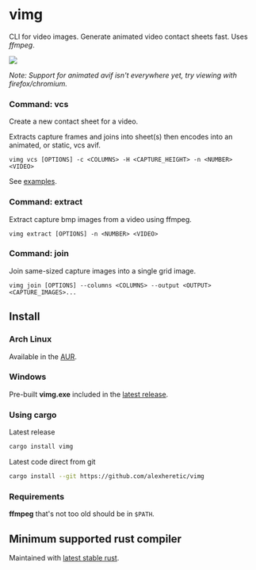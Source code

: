 # vimg
CLI for video images. Generate animated video contact sheets fast.
Uses _ffmpeg_.

![](https://raw.githubusercontent.com/alexheretic/vimg/main/bbb.1080p.avif)

_Note: Support for animated avif isn't everywhere yet, try viewing with firefox/chromium._

### Command: vcs
Create a new contact sheet for a video.

Extracts capture frames and joins into sheet(s) then encodes into an animated, or static, vcs avif.

```
vimg vcs [OPTIONS] -c <COLUMNS> -H <CAPTURE_HEIGHT> -n <NUMBER> <VIDEO>
```

See [examples](examples.md).

### Command: extract
Extract capture bmp images from a video using ffmpeg.

```
vimg extract [OPTIONS] -n <NUMBER> <VIDEO>
```

### Command: join
Join same-sized capture images into a single grid image.

```
vimg join [OPTIONS] --columns <COLUMNS> --output <OUTPUT> <CAPTURE_IMAGES>...
```

## Install
### Arch Linux
Available in the [AUR](https://aur.archlinux.org/packages/vimg).

### Windows
Pre-built **vimg.exe** included in the [latest release](https://github.com/alexheretic/vimg/releases/latest).

### Using cargo
Latest release
```sh
cargo install vimg
```

Latest code direct from git
```sh
cargo install --git https://github.com/alexheretic/vimg
``` 

### Requirements
**ffmpeg** that's not too old should be in `$PATH`.

## Minimum supported rust compiler
Maintained with [latest stable rust](https://gist.github.com/alexheretic/d1e98d8433b602e57f5d0a9637927e0c).
